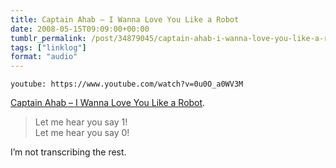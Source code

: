 ```yaml
---
title: Captain Ahab – I Wanna Love You Like a Robot
date: 2008-05-15T09:09:00+00:00
tumblr_permalink: /post/34879045/captain-ahab-i-wanna-love-you-like-a-robot-let
tags: ["linklog"]
format: "audio"
---
```


`youtube: https://www.youtube.com/watch?v=0u0O_a0WV3M`

[Captain Ahab &#8211; I Wanna Love You Like a Robot][1].

> Let me hear you say 1!<br>
> Let me hear you say 0!

I&rsquo;m not transcribing the rest.

[1]: https://www.youtube.com/watch?v=0u0O_a0WV3M
